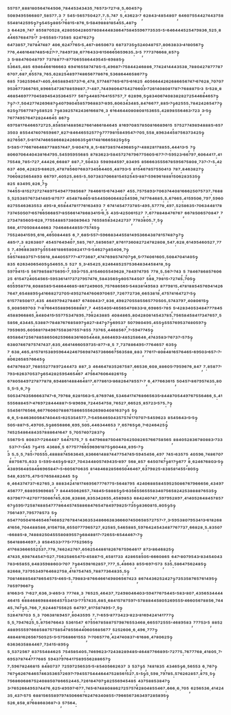⁵⁵⁷⁵⁷·⁸⁸⁸¹⁸⁰⁵⁶⁴⁷⁴⁴⁵⁰⁶·⁷⁸⁴⁴⁵³⁴³⁴³⁵·⁷⁶⁵⁷³′⁷²⁷′⁸·⁵:⁶⁰⁴⁵⁷‽⁵⁰⁸⁹⁴⁹⁵⁵⁶⁶⁸⁰⁷·⁵⁸⁵⁷⁷:³,⁷,⁵⁴⁵'⁵⁶⁵⁷⁵⁰⁴²⁷:⁷:⁵:⁷⁴⁷,⁵·⁴³⁶²³′⁷,⁶²⁸⁴³′⁴⁸⁵⁴⁸⁰⁷,⁶⁴⁶⁰⁷⁵⁵⁴⁴²⁷⁴⁴³⁷⁵⁸⁵⁵⁴⁸¹⁴²⁵⁹⁵‽⁷‽⁵⁴⁵‽⁸⁸⁵′⁷⁶⁸¹⁵'⁸⁷⁶·⁵′⁵⁸⁴⁹⁸⁸⁸¹⁸⁵⁴⁵⁵:⁴⁸⁷‽³,⁶⁴⁴²⁶·⁷⁴⁷,⁸⁵⁵⁸⁷⁰⁵²⁸·⁴²⁸⁰⁵⁰⁴²⁸⁰⁵⁷⁸⁰⁸⁴⁴⁴⁸³⁸⁶⁴⁷⁵⁸⁴⁵⁵⁹⁶⁷⁷³⁵³⁵'⁵'⁶⁴⁶⁴⁴⁴⁵²⁵⁴⁷⁹⁸³⁶·⁵²⁵·⁸⁴⁴⁶⁵⁷⁶⁸⁴⁷⁵′⁷,³′⁶⁵⁵⁸⁵'⁷³⁵⁸⁵,⁸²⁴⁷⁶²⁷‽⁶⁴⁷³⁸⁵⁷·⁷⁸⁷⁸⁴⁷⁴⁸⁷,⁴⁰⁶·⁶²⁴⁷⁷⁶⁵′⁵:⁴⁶⁷'⁸⁶⁵⁰⁶⁷³,⁶⁸⁷³⁷³⁵‽⁵²⁴⁰⁴⁸⁷⁵⁷:⁸⁰⁶³⁸³³′⁴¹⁸⁰⁵⁶⁷‽⁷⁷⁶·⁴⁴⁶¹⁶⁴⁸⁷⁴⁸⁵′⁶²⁷′⁷:⁷⁸⁴⁹⁷³⁸·⁶⁷⁷⁶⁴³³′⁶¹⁵⁶⁶⁶⁵⁶⁵⁹⁶³⁵:³′⁵,⁷⁷⁷³⁷⁶⁶⁶⁸·⁸⁵⁷‽³,⁵′⁸⁸⁴⁷⁶⁰⁴⁸⁷⁹⁷,⁷³⁷⁸⁸⁷⁷'⁸⁷⁷⁰⁶⁵⁵⁸⁶⁴⁴⁹⁵⁴⁵'⁶⁹⁸⁸⁵‽⁵³⁶⁴⁵:⁴⁸⁵,⁶⁹⁴⁶⁴⁶⁶¹⁶⁶⁶⁶³,⁶⁹⁴¹⁶⁵⁵⁸⁷⁴⁷⁸⁵'⁵:⁴⁹⁶⁸⁷'⁷⁵⁸⁴⁴²⁴⁶⁸⁸⁶·⁷⁷⁴²⁴¹⁴⁴⁴³⁵³⁸·⁷⁸⁸⁰⁴²⁷⁸⁷⁷⁷⁸⁷⁶⁷⁰⁷:⁶⁸⁷·⁶⁵⁵⁷⁸·⁷⁶⁵:⁶²⁸²⁵⁴⁸⁹⁷⁷⁴⁸⁶⁵⁶⁷⁷⁸⁶⁷⁶·⁵³⁶⁸⁶⁴⁴⁶⁵⁸⁶⁷⁷‽⁶⁸⁵,⁷³⁶²⁵⁹⁶⁴⁷'⁴⁰⁵:⁶⁶⁵⁸⁸⁹⁴⁵⁷³⁷′⁶·⁴⁷⁸·⁵⁷⁷⁴⁶⁷⁷⁶⁵′⁶⁷⁵′⁶¹⁶²⁵,⁴⁰⁵⁶⁶⁴⁴²⁶²⁶⁸⁶⁶⁵⁶⁷⁴⁷′⁶⁷⁶²⁸·⁷⁰⁷⁰⁷⁹⁵³⁶⁷⁷³⁶⁶⁷⁶⁵·⁸⁹⁶⁶⁵⁴⁷³⁶⁷⁸⁸⁵⁹⁸⁸⁷:⁷'⁴⁸⁷:⁷⁴⁴⁹⁸⁰⁶⁴⁷⁵⁴²⁷⁶⁶⁰³′⁷²⁶¹⁴⁰⁸⁰⁸¹⁷⁸⁷′⁷⁶⁸⁸⁸⁷⁵′³,⁵′⁵²⁸·⁸⁴⁶⁸⁵⁴⁶⁹⁷⁷⁷⁰⁴⁵⁸⁹⁴⁵⁴³⁵³⁶⁴⁵⁷⁷,⁵⁶⁷‽⁴⁴⁸⁵⁷⁶⁴¹⁵⁵⁷⁵⁷·⁷,⁶²⁸⁹⁶·⁵‽⁸³⁴⁰⁶⁷⁴⁰⁸³⁸²⁸²⁷²⁵⁴⁴⁶⁸⁴⁶⁵⁷‽⁷‽⁷'⁷:⁵⁰⁴²⁷⁷⁴²⁶⁹⁶⁸⁷‽⁴⁰⁷⁹⁸⁰⁴⁵⁸⁵⁷⁹⁶⁸⁸³⁷′⁸⁹⁵:⁶⁰⁶³⁴³⁴⁸⁵:⁸⁴⁷⁶⁶⁷⁷·⁸⁸⁵′⁷‽⁶²⁵⁵⁵:⁷⁸⁴²⁴²⁶⁵⁴⁷⁷‽⁶²⁵‽⁷⁵⁶⁷⁷⁸⁷‽⁵⁸⁵²⁵,⁷‽⁸³⁸²⁵⁷⁴²⁴³⁶¹⁶⁶⁸⁷⁶·³,⁶¹⁶⁴⁶⁴⁴⁰⁸⁰⁸⁰⁸¹⁵³⁶⁵⁵:⁴²⁸⁹⁸⁵⁵⁶⁴⁶³′⁷²³,³′⁵‽⁷⁶⁷⁷⁴⁹⁵⁷⁶⁴⁷²⁸²⁴⁴⁶⁴⁵,⁸⁶⁷‽⁶⁹⁷⁵⁸¹⁷⁶⁴⁶⁶⁵⁷²⁷²⁵:⁸⁵⁸⁵⁸¹⁴⁸⁸⁵⁶²⁷⁶⁶¹⁴⁶⁶¹⁸⁴⁶⁴⁵,⁸¹⁶⁹⁷⁰⁸⁵⁷⁸⁵⁰⁸¹⁶⁶⁸⁹⁶¹⁵,⁵⁷⁵²⁷⁷⁴⁹⁸⁹⁴⁸⁸⁸⁵'⁶⁵⁷³⁵⁰³,⁸⁵⁵⁴⁴⁷⁴⁰⁷⁶⁵⁹⁸⁶⁷·⁸²⁷′⁸⁴⁶⁴⁶⁵⁵²⁵⁷⁷‽⁷⁷⁷⁹⁸¹⁵⁸⁴⁹⁵⁴⁷′⁷⁰⁵·⁵⁵⁸·⁸⁹⁶³⁴⁴⁵⁸⁷⁵⁶³⁷³⁴²⁵‽⁸²⁷⁶⁵⁶⁷:⁵′⁸¹⁷⁴⁷⁴⁶⁶⁵⁸⁶⁶⁸²⁴²⁶⁰⁶³⁵‽⁶¹⁷⁴⁸¹⁶⁶⁶⁵⁸²⁵‽⁵‽⁵′⁵⁸⁵'⁷⁷⁶⁶⁷⁴⁶⁴⁶⁸⁷⁷⁸⁸⁵⁷⁴⁴⁷·⁵′⁸⁰⁴⁷⁸·⁸·⁵'⁶⁸⁷³⁸⁵⁷⁴⁴⁹⁶⁸⁵‽⁷'⁴⁸⁸²⁸¹⁷⁸⁸⁵⁵:⁴⁴⁴¹³′⁵,⁷‽⁸⁰⁶⁰⁷⁰⁶⁴⁴⁰⁴³⁸¹⁶⁴⁷⁹⁵:⁵⁴⁵⁹⁵⁹⁵⁵⁶⁸⁵,⁸⁷⁸³⁶²³′⁵⁸⁴⁵⁷²⁷⁶⁷⁹⁶⁷⁷⁵⁶⁰⁵′⁶⁷⁷′⁷′⁵⁹⁵²³′⁶⁶⁷⁹⁷·⁶⁰⁶⁴⁴¹⁷:⁴¹⁷⁵⁵⁴⁸·⁷⁸⁵'⁷²⁷·⁴⁴⁴²⁶·⁶⁶⁸⁸⁷,⁸⁸⁷:⁷·⁵⁰⁴³³,⁵⁹⁸⁹⁸⁴⁵⁹⁷·⁸³⁴⁹⁵,⁸⁵⁶⁶⁶³⁵⁵⁵⁶⁷⁸⁵⁹⁵⁶⁷⁵⁸⁰⁸·⁷³⁷'⁷'⁵:⁴²⁶³⁷,⁴⁰⁶·⁴²⁸²⁵′⁶⁸⁶²⁵·⁴⁷⁸⁷⁸⁵⁶⁰⁷⁶⁸³⁷³⁴⁵⁶⁴⁴⁰⁵·⁴⁸⁷⁹³′⁵,⁸¹⁵⁴⁶⁷⁸⁵⁷⁵⁵⁰⁴¹³,⁷⁸⁷:⁸⁴⁶³⁸²⁷‽⁷⁰⁶⁰⁸²⁵⁶⁵⁴⁸⁹³,⁶⁶⁷⁹⁷:⁴⁰⁵²⁵:⁸⁶⁵'⁵:⁵⁰⁷³⁸³⁷⁰⁶⁶⁸¹⁵⁴⁵²⁵⁴⁵′⁸⁸⁷′⁵⁹⁶⁹⁶¹⁸⁸⁸¹⁵⁰⁶²⁸³⁵³⁵‽⁸²⁵,⁸³⁴⁹⁵·⁸²⁶·⁷‽⁷⁴⁴⁵⁵'⁸¹⁵²⁷²⁷²⁷⁴⁸⁹⁷⁵⁴⁹⁴⁷⁷⁹⁸⁵⁶⁸⁷,⁷⁸⁴⁶⁶¹⁵′⁶⁷⁴³⁴⁶⁷,⁴⁵⁵:⁷⁵⁷⁵⁸⁹³′⁷⁰⁶³⁷⁴⁴⁰⁸¹⁶⁶⁶²⁵⁰⁷⁵⁷³⁷:⁷⁶⁸⁸⁵·⁵²⁵³⁸⁵⁷⁶⁷³⁴¹⁴⁸⁵′⁸⁷⁵⁷⁷,⁴⁵⁴⁸⁷⁸⁴⁶⁵′⁸⁵⁴⁴⁵⁰⁶⁰⁶⁴⁸²⁵⁴⁵⁹⁶·⁷⁴⁷⁷⁶⁴⁶⁸⁵:⁵:⁶⁷⁶⁶⁵:⁴¹⁵⁹⁵⁰⁶·⁷⁹⁷·⁵⁹⁶⁰⁸²⁷⁵⁵⁴⁶³⁶³⁵⁵³,⁴⁹⁵'⁸·⁶⁵⁸⁴⁴⁷⁸¹⁷⁷⁶¹⁶³⁴⁹³,⁷,⁶⁷⁴¹⁴⁵⁴⁷⁷³⁷⁸⁵'⁴⁹⁵:⁵⁷⁷⁷⁸·⁴⁹⁷:⁵²⁵⁸⁶³⁵'⁷⁰⁶³⁴⁴⁸¹⁷⁸⁷³⁷⁴⁵⁰⁵⁰⁷′⁶⁵⁷⁶⁶⁵⁶⁶⁸⁵⁷′⁸⁵⁵⁶⁶¹⁴⁷⁸⁶⁸³⁴¹⁵′⁶·⁵,⁴³⁵′⁴²⁵⁰⁶¹⁵²⁷,⁷:⁶⁷⁷⁸⁸⁴⁸⁴⁷⁶⁷⁶⁷,⁶⁶⁷⁸⁵⁰⁶⁵⁷⁰⁸⁴⁷,⁷²⁷³⁴⁷⁸⁵⁶⁰⁵′⁶²⁸·⁷⁷⁵⁵⁴⁸⁸⁵⁷³⁸⁰⁸⁹⁶⁴³,⁷⁶⁵⁵⁸⁵⁸³⁴²⁴²⁷³⁷,⁷⁷⁸³⁸⁰⁵:⁷·⁵‽⁵⁶⁸·⁴¹⁷⁰⁵⁰⁸⁴⁴⁴⁶⁶³,⁷⁰⁴⁶⁴⁶⁴⁴⁸⁵⁵′⁷⁵⁷⁴⁵‽⁷⁵⁵²⁴⁰⁴¹⁵⁹⁵·⁶¹⁶·⁴⁶⁵⁰⁸⁴⁴⁸⁵,⁶·⁷·⁶⁸⁵′⁵⁵⁷'⁵⁹⁶⁶⁸³⁴⁴⁵⁵⁸¹⁴⁹⁵³⁶⁶⁴³⁸⁷⁸¹⁵⁷⁴⁸⁷‽⁷‽⁴⁸⁵′⁷:³,⁸²⁶³⁸⁰⁷,⁴⁵⁴⁵⁷⁶⁴⁹⁴⁰⁷·⁵⁸⁵·⁷⁶⁷:⁵⁸⁵⁶⁵⁸⁷·⁸⁷⁶¹⁷³⁶⁰⁸²⁷²⁴⁷⁸²⁸⁰⁸·⁵⁴⁷:⁶²⁸·⁶¹⁴⁹⁵⁴⁶⁰⁵²⁷·⁷⁷⁵,⁷:⁴⁹⁶⁸⁸³⁸⁹⁷‽⁵⁵⁵⁴⁶¹⁸⁸⁶⁵⁸⁰⁸²⁴¹⁷′⁵′⁵⁴⁶²⁷‽⁸⁵⁴⁰⁶·⁷‽⁵⁸⁵⁷⁴⁸⁸³⁷⁵⁷'⁵⁵⁶¹⁸·⁸⁴⁴⁰⁵⁵⁷⁷⁷'⁴⁷⁷³⁶⁸⁷·⁴⁷⁴⁷⁶⁹⁸⁵⁷⁴⁷⁰⁷‽⁶·⁵′⁷⁷⁴⁰⁶¹⁶⁰⁵:⁵⁰⁸⁴⁷⁰⁴¹⁴⁰⁵‽⁸³⁵,⁶²⁶³⁴⁰⁶⁵⁴⁰⁵‽⁵⁴⁶⁵⁵:⁵,⁵²⁷,⁵·³′⁴⁵⁴²⁵·⁸²⁴⁶⁴⁸⁵²⁵⁷⁵³⁶⁴⁸³⁴⁴⁵⁸⁴¹⁸·⁵‽⁵⁹⁷⁹⁴¹⁵'⁵,⁵⁶⁷⁹⁸⁵⁸⁸⁷⁵⁶⁹⁵'⁷·⁵⁹³′⁷⁵⁵:⁸¹⁵⁴⁶⁰⁵⁵⁴⁹⁶²⁸·⁷⁸⁴⁹⁷⁴⁷⁹⁵,⁷⁷⁸·⁵:⁵⁶⁷′⁷⁴³,⁵,⁷⁸⁴⁶⁷⁸⁶⁸⁵⁷⁶⁰⁶²⁵,⁶¹⁵⁴⁷²⁴⁰⁵⁴⁵⁶⁵'⁵⁹⁵³⁶¹⁴¹⁷³⁷²⁷⁹⁵⁷⁴⁷⁶·⁵⁸⁴³⁵⁶⁵‽⁶⁰⁵⁷⁴⁴⁵⁰⁷,⁵⁸⁸·⁷⁹⁸¹⁵'⁷²⁷⁴⁵:⁷⁰⁵‽⁶⁵⁵⁹⁵⁸⁷⁷⁸·⁶⁰⁸⁸⁵⁸⁵′⁵⁴⁸⁶⁴⁴⁶⁸⁵'⁸⁶⁷²⁴⁹⁶⁰⁵·⁷⁵⁷⁶⁸⁶⁵⁶⁵′⁵⁴⁸³⁸¹⁴⁹⁵⁸³,⁸⁷⁷⁹⁸¹⁵:⁴⁷⁸¹⁸⁸⁵⁴⁵⁷⁶⁹⁴¹⁴²⁶⁷⁶⁴⁷·⁶⁵⁴⁸⁸⁹⁵‽⁴¹⁶⁶⁸²⁷²⁷⁰⁵′⁴⁹⁵²⁷⁴⁴⁷⁶⁰⁶⁹⁷⁰⁶⁵⁷·⁷²⁶⁷⁷²⁷³⁶·⁶⁶⁵³⁸¹⁸·⁴⁷⁵⁷⁴¹⁶⁴⁷²⁷′⁵‽⁶¹⁵⁷⁷⁸⁵⁰⁸¹⁷:⁴³⁵,⁴⁶⁴⁹⁷⁹⁴²⁷⁸⁴⁶⁷,⁶⁷⁴⁰⁸⁴³′⁷·⁸³⁶·⁴⁹⁸²⁷⁰⁵⁵⁸⁵⁵⁶⁵⁷⁷⁰⁵⁰⁵:⁵⁷⁴³⁷⁹⁷·⁴⁰⁸⁰⁶¹⁵‽⁵·⁸⁰⁸⁵⁶⁹⁷⁰³,⁷'⁸⁷⁶⁶⁴⁵⁵⁸⁸⁹⁶⁵⁶⁸⁸⁸⁷·⁷,⁴⁴⁵⁵⁴⁰⁵′⁴⁶⁵⁶⁵⁴⁷⁰⁸³³′⁸·⁶⁹⁸⁶⁵'⁷⁸⁵,⁵′⁴²⁸³⁴⁰⁵³⁴⁸⁴⁷⁷⁷⁸⁴⁵⁴⁵⁸⁸⁹⁶⁶⁸⁶⁵·⁸⁴⁸⁰⁴¹⁵′⁵⁵⁷⁷⁵³⁴⁷⁸⁹⁵:⁷⁹⁸²⁴³⁸⁸⁵,⁴⁰⁸⁴⁸⁶⁵:⁸⁰⁴²⁸⁰⁸¹⁴⁵⁴³⁷⁸⁵:⁷⁵⁶⁵⁸⁴⁵⁸⁴¹⁷³⁴⁷⁶⁵⁷·⁵⁵⁸⁵⁶·⁴³⁴⁴⁵:⁵³⁸⁸⁷′⁷⁸⁴⁸⁷⁶⁷⁶⁸⁵⁸⁹⁷‽⁸²⁷'⁸⁴⁷‽⁷‽⁶⁹⁵³⁷,⁵⁰⁷⁹⁸⁰⁴⁹⁵:⁴⁵⁵‽⁵⁵⁵⁷⁶⁹⁵³⁷⁴⁸⁰⁵⁹⁷‽⁷⁹⁵⁹⁶⁹⁵:⁶⁰⁵⁶⁸¹⁷⁸⁴⁹⁶⁷⁵⁵⁸³⁶⁷⁵⁵⁷′⁸⁵⁵,⁷³⁷⁶⁵·⁴⁴⁶⁸⁵⁶⁷·⁷'⁵⁹⁴⁷⁷⁴⁵‽⁶⁹⁵⁸⁶⁴⁷²⁵⁶⁷⁸⁸⁵⁸⁶⁵⁰⁶²⁵⁹⁶⁶⁸³⁶¹⁶⁰⁵⁴⁴⁴⁸·⁸⁴⁶⁴⁶⁹³′⁴⁸⁵²⁵⁸⁶⁴⁶·⁴⁷⁴³⁵⁸³′⁷⁶⁷³⁷'⁵⁷⁵‽⁶³⁸⁰⁷⁴⁶⁷⁸⁷⁵⁷⁴⁷⁴³⁷:⁶³⁵·⁴⁶⁴¹⁴⁶⁶⁰⁵⁹⁷³⁵'⁸⁷⁷'⁸·⁵,⁷·⁷³⁷⁸⁸⁶⁴⁹⁵'⁷⁷⁶⁴⁶⁵⁷,⁶³⁵‽⁷,⁶³⁸·⁴⁶⁵:⁸¹⁵⁷⁸¹⁵³⁸⁹⁵⁹⁶⁴⁴²⁴⁶⁷⁵⁶⁹⁸⁷⁴⁵⁷³⁶⁶⁶⁶⁷⁵⁶³⁵⁸⁸·⁸⁸³,⁷⁷⁶¹⁷'⁸⁰⁸⁴⁸¹⁶⁵⁷⁶⁴⁶⁵'⁶⁹⁵⁰³′⁶⁵⁷'⁷′⁸⁰⁶²⁶⁵⁸⁵⁷⁶⁶⁴⁵‽⁶⁴⁷⁸⁷⁶⁸³⁷·⁷⁶⁸⁵⁵²⁷⁷⁸⁹⁷²⁴⁴⁴⁷³,⁸⁸⁷·³,⁴⁶⁴⁶⁴⁷⁸³⁵²⁶⁷⁵⁸⁷:⁶⁶⁵³⁶·⁶⁰⁸·⁸⁸⁶⁰⁵′⁷⁹⁵⁹⁶⁷⁶·⁸⁴⁷,⁷:⁸⁵⁸⁷⁷′⁷⁹³′⁶²⁶³⁷⁰⁵³⁷‽⁶⁵⁴²⁸²⁵⁹⁵⁴⁶⁵⁴⁶⁷,⁴⁷⁵⁶⁴⁷⁶⁰⁶⁴⁸²⁶¹⁵‽⁶⁷⁸⁰⁵⁸⁴⁹⁷²⁷⁸⁷⁷⁸⁷⁸·⁶⁹⁴⁸⁶¹⁴⁸⁸⁴⁶⁴⁸¹⁷:⁶⁷⁷⁸⁶¹³′⁸⁶⁸²⁶⁴⁷⁸⁵⁵⁷'⁷,⁶·⁴⁷⁷⁶⁶³⁶¹⁵,⁵⁰⁴⁵⁷′⁸⁶⁷⁹⁵⁷⁴³⁵:⁸⁰⁵·⁵'⁵·⁶·⁷‽⁵⁰⁵³⁴⁷⁶³⁵⁶⁶⁶⁶³⁷⁴⁷'⁶·⁷⁹⁷⁶⁸·⁶²⁸¹⁵⁶³′⁵:⁸⁷⁶⁹⁷⁴⁶·⁵³⁴⁶⁴¹⁷⁴⁷⁶⁸⁶⁶⁵⁶³⁵′⁸⁴⁴⁸⁷⁰⁵⁴⁴⁹⁷⁶⁷⁵⁵⁶⁴⁶⁶·⁵:⁴¹⁵⁵⁵⁶⁸⁸⁴⁵⁷′⁴⁷⁶⁹⁷²⁸⁴⁴⁴⁸⁸⁷'⁵′⁸⁹⁶⁹⁸·⁷²⁴⁴⁵⁴⁷⁵⁸·⁷⁶⁵²⁷·⁶⁶⁵²⁵·⁸⁵⁷²³′⁵⁷⁵:⁷‽⁵⁵⁴⁵⁶¹⁷⁶⁵⁶⁶·⁶⁶⁷⁷⁶⁰⁶⁰⁷⁸⁸⁶⁷⁵⁸⁶⁶⁵⁵⁵⁶²⁶⁹⁸⁰⁴⁰⁸¹⁶³⁷‽⁵,⁵‽⁶·⁶·⁵'⁸⁴⁶³⁶⁰⁵⁶⁴⁷⁴⁰⁴⁴⁵'⁶²⁵³⁵⁴⁵⁷⁷:⁷′⁵⁴⁵⁶⁴⁶⁵⁰⁴³⁵⁷⁵⁷⁴¹⁷⁰⁷⁰⁷′⁵⁴⁵⁹⁶²³,⁸⁵⁴⁵⁶⁴³′⁵′⁵‽⁵⁰⁵'⁸⁸⁷′⁵:⁴⁹⁷⁰⁵:⁵‽⁸⁶⁵⁶⁸⁶⁶·⁶⁹⁵·⁵⁰⁵:⁴⁴⁶³⁴⁴⁶⁵³,⁷·⁶⁵⁷⁶⁵‽⁶·⁷′⁶²⁴⁶⁴²⁵‽⁷⁴⁵²⁵⁴⁸⁶⁴⁸⁴³⁵⁷⁸⁸⁸⁶⁴¹⁶⁴⁷,⁵·⁷⁰⁵⁷⁴⁰⁷²⁸³⁷‽⁵⁵⁶⁷⁵′⁵,⁸⁰⁸³⁷′⁷²⁶⁴⁴⁸⁷,⁵⁴⁴⁷⁵⁷⁵·⁷,⁵,⁶⁴⁷⁹⁶⁸⁸⁷⁵⁰⁴⁶⁷⁰⁴²⁵⁰⁸²⁶⁵⁷⁶⁶⁷⁵⁸⁵⁶⁵,⁸⁸⁴⁰⁵²⁸³⁶⁷⁸⁰⁸⁸³′⁷³³,⁵³⁷′⁷'⁵⁴⁵,⁷‽⁴¹⁵,⁴³⁶⁸⁶·⁵,⁶⁷⁷⁵⁷⁷⁶⁶⁵⁹⁶⁹⁶¹⁸⁷⁵‽⁶⁰⁴⁴⁸·⁸⁹⁵'⁷‽³,⁵:⁵·⁵·⁷⁸⁵'⁷⁰⁵⁵⁵:⁴⁸⁸⁸⁸⁷⁴⁵⁶³⁶⁴⁵·⁸³⁶⁶⁶¹⁴⁸⁸⁷⁴⁴⁷⁷⁵⁴⁷⁴⁵′⁵⁹⁴⁵⁴⁵⁶·⁴⁹⁷,⁷⁴⁵'⁶³⁵⁷⁵,⁴⁰⁵⁹⁶·⁷⁴⁸⁶⁷⁰⁷,⁸⁸⁷⁵⁶⁷⁵:⁶³³,⁵'⁵⁹⁵′⁴⁴⁵‽⁵′⁸²⁷·⁷⁰⁴³⁴⁴⁸⁰⁵⁷⁴⁹⁴³⁵′⁸⁹⁷,⁵⁶⁸·⁸⁵⁷,⁶⁴⁵⁰⁷⁴⁷‽⁸¹⁷‽⁶⁷⁷,⁸·⁶²⁴⁶⁷⁶⁸⁰³′⁵‽⁴³⁸⁹⁵⁶⁴⁸⁵⁸⁴⁸⁶⁹⁶⁵⁸⁴⁷'⁵'⁶⁰⁵⁶⁷⁰⁶³⁵,⁸¹⁴⁸⁴⁶⁸²⁸⁵⁶⁶⁵⁰⁴⁶⁴⁶⁷·⁶³⁷⁹⁸²⁵'⁸³⁸⁵⁸¹⁴⁵⁵'⁸⁰⁵‽⁵⁴⁸·⁶³⁵⁷⁵:⁴⁷⁵′⁵⁷⁶⁵⁸⁴⁸²⁴⁴⁵,⁵‽⁶·⁴⁶⁴³⁷⁴⁷³⁷'⁶²⁷⁶⁵·³,⁸⁸⁸³⁴²⁴¹⁸¹⁷⁴⁶⁹⁵⁶⁷⁷⁷⁶⁷⁷⁵'⁵⁶⁴⁸⁷⁹⁵,⁴²⁴⁰⁶⁸⁸⁵⁸⁴⁵⁹⁵²⁵⁰⁸⁶⁷⁶⁷⁹⁶⁶⁶⁵⁶·⁴³⁴⁹⁷⁴⁵⁶⁷⁷⁷·⁶⁸⁸⁹⁵⁹⁶⁹⁶⁸⁵,⁷,⁸⁴⁴⁴⁵⁰⁶²⁶⁵⁷:⁷⁴⁸⁴⁵′⁵⁸⁸⁸⁵‽⁵′⁶³⁵⁶⁵⁵⁶⁵⁵⁵⁸³⁴⁰⁷⁵⁶⁵⁸²⁴²⁵³⁸⁸⁸⁸⁷⁶⁵³⁵‽⁶³⁷⁹⁶⁷⁷′⁴²⁷⁰⁷⁷⁵⁰⁸⁶⁷⁴⁵:⁶³⁶·⁸³⁸⁸⁶·⁸³⁵³⁴²⁶⁵⁵:⁴⁵⁸⁹⁸⁵³,⁶⁸⁴²⁴⁰⁷⁴⁷·⁵⁹⁷⁹⁵²⁸⁹⁷·⁴¹⁴⁰⁵²⁶⁴⁸⁴⁵⁷⁸⁵⁷⁶⁷‽⁵⁹⁵′⁷²⁵⁸⁷⁴⁸⁸⁵⁴⁷⁷⁷⁸⁶⁴⁴⁵⁷⁴⁵⁸⁸⁶⁸⁴⁷⁶⁵⁴⁷⁸⁴⁹⁷⁹⁸²⁵′⁷³⁵‽⁸³⁶⁰⁸¹⁵:⁸⁰⁵‽⁵‽⁷⁵⁶¹⁴⁹⁷:⁷⁹⁵⁷⁷⁸⁵⁷³,⁵‽⁶⁵⁴⁷⁷⁰⁵⁰⁴¹⁶⁴⁶⁵⁴⁶⁷⁴⁶⁸⁵²⁷⁶⁷⁸⁴¹⁴³⁶³⁵³⁴⁸⁶⁶⁶³⁸³⁶⁶⁶⁰⁷⁴⁵⁰⁶⁵⁸⁵⁷²⁷⁵⁷'⁷·³′⁵⁹⁵³⁸⁰⁷⁹⁵³⁴¹³′⁶¹⁸²⁶⁸⁴¹⁶⁵⁶·⁷⁰⁴⁴⁸⁸⁵⁸⁶·⁸¹⁵⁶⁷⁵⁸·⁶⁵⁵⁰⁷⁷⁷⁹⁶⁵⁷²⁷·⁸²⁵⁸⁵·⁵⁴⁶⁵⁸⁸⁵·⁵⁹⁷⁶⁴²⁴⁵⁴³⁴⁸⁷⁷⁶⁷⁷³⁷·⁶⁶⁸²⁸·⁵:⁸³⁵⁰⁷'⁶⁶⁸⁸⁵'⁸·⁷⁴⁸⁸⁸²⁵⁰⁴⁵⁵⁵⁸⁰⁸⁹⁵⁵⁷‽⁶⁸⁴⁸⁸¹⁷'⁷²⁶⁵⁵'⁶⁵⁴⁴⁴⁶⁷'⁷‽⁵⁶⁴¹⁸⁸⁶⁴⁶⁹⁷:³,⁸⁵⁸⁴⁵³³′⁷⁷⁵'⁷⁷⁵²⁵⁶⁵‽⁴¹⁷⁶⁸³⁶⁶⁶⁵⁵²⁵³⁷:⁷⁷⁸·⁷⁴⁶²⁴²⁷⁶⁷:⁶⁵⁶²⁵⁴⁴⁸⁶¹⁸²⁶⁷⁶⁷⁵⁹⁶⁴⁶¹⁷,⁸⁷³′⁸⁶⁴⁶⁸²⁵‽⁴⁷⁴³⁵·⁶⁹⁸⁷⁴⁴⁵⁴⁷′⁵²⁷:⁷⁵⁶²⁵⁸⁶⁵⁴⁷⁵′⁴⁵⁸⁸⁷′⁵·⁴⁵⁸¹⁷³³,⁴²⁸⁶⁵⁸⁵⁰⁵'⁶⁶⁶⁰⁸⁶⁵,⁶⁴⁷′⁸⁰⁷⁹⁵⁴³′⁸³⁴⁵⁴⁰⁴³⁷⁸³′⁶⁵⁸⁵⁵·⁸⁴⁸³⁵⁹⁸⁸⁶⁰³′⁷⁰⁷,⁷‽⁸⁴⁵⁹⁸¹⁶²⁸⁵⁷·⁷⁷⁷·⁵:⁴⁸⁶⁶³,⁸⁵⁵′⁶⁹⁷′⁵⁷³,⁵³⁵:⁵⁸⁶⁴⁷⁵⁶²⁴⁸⁵‽⁸²⁶⁶⁸·⁷³⁷⁹⁵³⁴⁹⁷⁶⁴⁶⁸²⁷⁵⁸·⁴¹⁸⁷⁵⁴⁷⁴⁵·⁷⁸⁸⁷⁷³⁶⁴⁸³⁵:⁵‽⁷⁰⁸¹⁴⁶⁸⁸⁵⁴⁸⁷⁸⁶⁵⁴⁵⁷⁵′⁴⁶⁵'⁵:⁷⁹⁸⁸³′⁸⁷⁶⁶⁴⁶⁶¹⁴⁹⁸⁰⁶⁵⁶⁷⁴²³,⁸⁶⁷⁴⁴³⁶²⁵²⁴²⁷‽⁷³⁵³⁵⁸⁷⁶⁵⁷⁶¹⁴⁹⁵‽⁷⁸⁵⁹⁷⁹⁶⁶⁷‽⁸¹⁶⁶³′⁵,⁷′⁶²⁷·⁶³⁶·³′⁴⁶⁵′³,⁷⁷⁷⁴⁸·³,⁷⁶⁵²⁵·⁴⁶⁴³⁷·⁷²⁴⁹⁸⁰⁴⁶⁴⁰³′⁵⁹⁴⁷⁷⁶⁷⁵⁴⁴⁵'⁵⁸³′⁸⁰⁷·⁴³⁵⁶⁵³⁴⁴⁴⁴⁴⁶⁴¹⁵,⁶⁸⁸⁴⁶⁸⁶⁹⁸⁸⁴⁸⁶⁴⁵⁷⁵³⁴¹³′⁷⁷⁵⁷⁴³⁵:⁶⁸⁵·⁶⁸⁴¹⁵⁷⁸⁷⁵⁹⁷'⁵⁷⁸⁸⁸⁴⁴⁵⁸⁰⁵²⁶⁹⁵⁵⁵′⁴⁶⁶⁰⁵⁶⁷⁸⁸⁵⁶·⁷⁴⁴⁴⁵:⁷⁴⁷‽⁵:⁷⁶⁶·⁷·⁶²⁴⁴⁶⁷⁵⁵⁶²⁵,⁶⁴⁷⁹⁷·⁸¹⁷⁵⁸⁷⁴⁹⁵'⁷·⁵‽⁵²⁸⁴⁷⁸⁷⁰³,⁵·³,⁷⁰⁶³⁸¹⁸⁹⁴⁵⁷·⁸⁰⁴³⁵⁹⁵,⁷:⁷'⁶⁵⁵′⁸⁷⁷³⁴²³′⁸²³′⁸¹⁶⁹⁴²⁴¹⁴¹⁷⁷⁷‽⁵·⁵·⁷⁹⁴⁷⁶²⁵·⁵:⁸⁷⁵⁶⁷⁶⁶⁴³,⁵³⁶¹⁵⁴⁷,⁶⁷⁵⁵⁶⁷⁸⁵⁸⁸⁷⁵⁷⁹⁸⁷⁶⁵⁵³⁴⁶⁸·⁶⁶⁵⁵⁷²⁵⁵⁵'⁴⁶⁸⁹⁵⁸³,⁷⁷⁷⁵³′⁵,⁸⁸⁵²⁴⁸⁸⁹⁵⁵⁵⁹⁷⁶⁶⁸⁵⁸⁸⁷⁵⁷⁵⁸⁵⁴⁷⁸⁵⁵⁶⁴⁴⁰⁶⁰⁵⁶⁸⁵⁶⁷⁷,⁵²⁵²⁶⁰⁶·⁶·⁴⁹⁶·⁷⁷⁷‽⁴⁸⁸⁴⁸¹⁶²⁶⁵⁶⁷⁵⁰⁵²⁵'⁵′⁵⁷⁵⁶⁸⁶⁶¹⁵⁵³,⁷′⁷⁰⁶⁵⁷⁷⁶·⁴²⁴⁷⁴⁰⁸³⁷'⁶¹⁶⁸⁶·⁴⁷⁸⁰⁶²⁵‽⁶³⁶³⁶³⁵⁸⁸⁴⁴⁶⁷·⁷³⁴¹⁵'⁸⁹⁵‽⁵·⁵³⁷²⁵⁶⁷,⁸³⁷⁵⁵⁴⁸⁴⁶²⁵,⁷⁵⁴⁵⁸⁵⁴⁰⁵:⁷⁴⁶⁹⁶²³′⁷²⁴³⁸²⁸⁹⁴⁸⁵′⁴⁶⁴⁸⁷⁷⁶⁶⁸⁹⁵'⁷²⁷⁷⁵:⁷⁶⁷⁷⁷⁶⁸·⁴¹⁸⁰⁵·⁷′⁶⁹⁵³⁷⁸⁷⁴⁴⁷⁷⁷⁶⁸⁵,⁵⁹⁴³⁷⁹⁷⁶⁴¹⁷⁵⁸⁹⁵⁵⁶²⁸⁸⁶⁵⁷‽⁷:⁵⁹⁶⁷⁸²⁴⁶⁸¹⁵,⁸⁴⁸⁰⁷³⁷,⁷²⁵⁹⁷²⁵⁶⁵³⁵′⁵'⁸⁵⁴⁰⁵⁶⁶²⁶³⁷,³,⁵³⁷‽⁵,⁷⁴⁸¹⁸³⁵,⁴³⁴⁶⁵‽⁶·⁵⁶⁵⁵³,⁶·⁷⁶⁷‽⁷⁶⁷‽⁶²⁶⁷⁶⁴⁶⁵⁷⁴⁶³⁵³⁶⁵⁷²⁶⁹⁷′⁷⁹⁴⁵⁵⁷⁵⁴⁴⁴⁶⁴⁴⁷⁵²⁸⁵⁶¹⁵²⁷:⁵'⁵‽⁵·⁵⁹⁸·⁷⁹⁷⁸⁵:⁵⁷⁶²⁶²⁸⁵⁷:⁸⁷⁵·⁵‽⁷⁵⁶⁸⁶⁰⁶⁸⁶⁷⁵²⁴⁰⁸⁸⁵⁰⁷⁸⁶⁶⁵²⁴⁴⁵:⁷²⁶¹⁸⁴⁷⁰⁷‽⁸²⁵⁵⁶⁹⁴⁵⁴⁸⁵,⁴³⁷⁵⁸⁸⁵³⁸⁴⁷‽³′⁷⁶⁵²⁶⁶⁴⁹⁵³⁷⁴⁴⁷⁶·⁶²⁵′⁴⁹⁵⁹⁷′⁶⁷⁷:⁷⁴⁵′⁶⁷⁴⁸⁸⁰⁸⁸⁶²⁷²⁵⁷⁵⁷⁴²⁸⁰⁴⁸⁵⁵⁴⁶⁷:⁶⁶⁶·⁶·⁷⁰⁵,⁶²⁵⁶⁵³⁶·⁴¹⁴²⁴³⁵·⁴³⁷′⁵⁷⁵,⁶⁸⁸¹⁵⁶⁵⁵⁸⁹⁷⁹⁷⁴⁵⁰⁶⁶⁶⁷⁶²⁴⁷⁶³⁴⁰⁸⁵⁵'⁷⁹⁶⁶⁵⁶⁷³⁶³⁴⁹⁷²⁸⁵⁸⁹⁵‽⁵²⁶·⁸⁵⁸·⁸⁷⁶⁸⁸⁶⁸³⁶⁸⁷'³,⁵⁷⁵⁶⁴:
